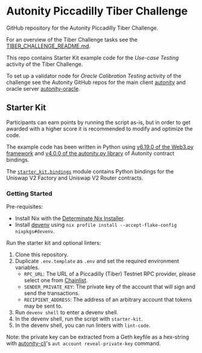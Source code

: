 # Autonity Piccadilly Tiber Challenge

GitHub repository for the Autonity Piccadilly Tiber Challenge.

For an overview of the Tiber Challenge tasks see the [TIBER_CHALLENGE_README.md](./TIBER_CHALLENGE_README.md).

This repo contains Starter Kit example code for the *Use-case Testing* activity of the Tiber Challenge.

To set up a validator node for *Oracle Calibration Testing* activity of the challenge see the Autonity GitHub repos for the main client [autonity](https://github.com/autonity/autonity) and oracle server [autonity-oracle](https://github.com/autonity/autonity-oracle).

## Starter Kit

Participants can earn points by running the script as-is, but in order to get
awarded with a higher score it is recommended to modify and optimize the code.

The example code has been written in Python using [v6.19.0 of the Web3.py
framework](https://web3py.readthedocs.io/en/v6.19.0/) and [v4.0.0 of the
autonity.py library](https://github.com/autonity/autonity.py/tree/v4.0.0) of Autonity
contract bindings.

The [`starter_kit.bindings`](./starter_kit/bindings/) module contains Python
bindings for the Uniswap V2 Factory and Uniswap V2 Router contracts.

### Getting Started

Pre-requisites:

- Install Nix with the [Determinate Nix Installer](https://zero-to-nix.com/concepts/nix-installer).
- Install [devenv](https://devenv.sh/getting-started/) using `nix profile install --accept-flake-config nixpkgs#devenv`.

Run the starter kit and optional linters:

1. Clone this repository.
2. Duplicate `.env.template` as `.env` and set the required environment variables.
    - `RPC_URL`: The URL of a Piccadilly (Tiber) Testnet RPC provider, please select
      one from [Chainlist](https://chainlist.org/?testnets=true&search=piccadilly).
    - `SENDER_PRIVATE_KEY`: The private key of the account that will sign and
      send the transactions.
    - `RECIPIENT_ADDRESS`: The address of an arbitrary account that tokens may
      be sent to.
3. Run `devenv shell` to enter a devenv shell.
4. In the devenv shell, run the script with `starter-kit`.
5. In the devenv shell, you can run linters with `lint-code`.

Note: the private key can be extracted from a Geth keyfile as a hex-string with
[autonity-cli](https://github.com/autonity/autonity-cli)'s `aut account
reveal-private-key` command.
